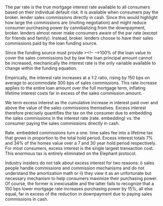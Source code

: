 
The par rate is the true mortgage interest rate available to all consumers based on their individual default risk. It is available when consumers pay the broker. lender sales commissions directly in cash. Since this would highlight how large the commissions are (inviting negotiation) and might reduce consumer purchasing power by cannibalizing from the downpayment, broker. lenders almost never make consumers aware of the par rate (except for friends and family). Instead, broker. lenders choose to have their sales commissions paid by the loan funding source.

Since the funding source must provide $>$<!– –>100% of the loan value to cover the sales commissions but by law the loan principal amount cannot be increased, mechanically the interest rate is the only variable available to change within the funding equation.

Empirically, the interest rate increases at a 1:2 ratio, rising by 150 bps on average to accommodate 300 bps of sales commissions. This rate increase applies to the entire loan amount over the full mortgage term, inflating lifetime interest costs far in excess of the sales commission amount.

We term excess interest as the cumulative increase in interest paid over and above the value of the sales commissions themselves. Excess interest therefore precisely quantifies the tax on the consumer due to embedding the sales commissions in the interest rate (rate. embedding) vs. the consumer paying the sales commissions directly in cash.

Rate. embedded commissions turn a one. time sales fee into a lifetime tax that grows in proportion to the total hold period. Excess interest totals 7% and 34% of the homes value over a 7 and 30 year hold period respectively. For most consumers, excess interest is the single largest transaction cost. This enormous tax is entirely eliminated on the Elephant protocol.

Industry insiders do not talk about excess interest for two reasons: i) sales people handle commissions and commission mechanisms and do not understand the amortization math or ii) they view it as an unfortunate but necessary mechanism to help consumers maximize their purchasing power. Of course, the former is inexcusable and the latter fails to recognize that a 150 bps lower mortgage rate increases purchasing power by 15%, all else equal, far in excess of the reduction in downpayment due to paying sales commissions in cash.
